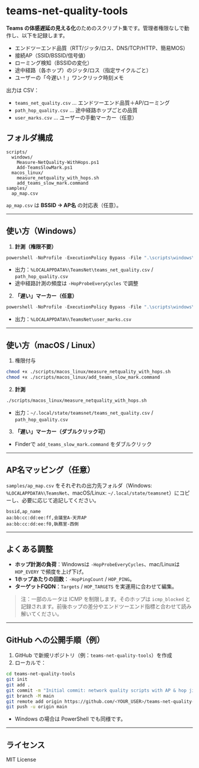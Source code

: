 # teams-net-quality-tools

**Teams の体感遅延の見える化**のためのスクリプト集です。管理者権限なしで動作し、以下を記録します。

- エンドツーエンド品質（RTT/ジッタ/ロス、DNS/TCP/HTTP、簡易MOS）
- 接続AP（SSID/BSSID/信号値）
- ローミング検知（BSSIDの変化）
- 途中経路（各ホップ）のジッタ/ロス（指定サイクルごと）
- ユーザーの「今遅い！」ワンクリック時刻メモ

出力は CSV：
- `teams_net_quality.csv` … エンドツーエンド品質＋AP/ローミング
- `path_hop_quality.csv` … 途中経路ホップごとの品質
- `user_marks.csv` … ユーザーの手動マーカー（任意）

## フォルダ構成

```
scripts/
  windows/
    Measure-NetQuality-WithHops.ps1
    Add-TeamsSlowMark.ps1
  macos_linux/
    measure_netquality_with_hops.sh
    add_teams_slow_mark.command
samples/
  ap_map.csv
```

`ap_map.csv` は **BSSID → AP名** の対応表（任意）。

---

## 使い方（Windows）

1) **計測（権限不要）**
```powershell
powershell -NoProfile -ExecutionPolicy Bypass -File ".\scripts\windows\Measure-NetQuality-WithHops.ps1" -IntervalSeconds 30 -HopProbeEveryCycles 10
```
- 出力：`%LOCALAPPDATA%\TeamsNet\teams_net_quality.csv` / `path_hop_quality.csv`
- 途中経路計測の頻度は `-HopProbeEveryCycles` で調整

2) **「遅い」マーカー（任意）**
```powershell
powershell -NoProfile -ExecutionPolicy Bypass -File ".\scripts\windows\Add-TeamsSlowMark.ps1"
```
- 出力：`%LOCALAPPDATA%\TeamsNet\user_marks.csv`

---

## 使い方（macOS / Linux）

1) 権限付与
```bash
chmod +x ./scripts/macos_linux/measure_netquality_with_hops.sh
chmod +x ./scripts/macos_linux/add_teams_slow_mark.command
```

2) **計測**
```bash
./scripts/macos_linux/measure_netquality_with_hops.sh
```
- 出力：`~/.local/state/teamsnet/teams_net_quality.csv` / `path_hop_quality.csv`

3) **「遅い」マーカー（ダブルクリック可）**
- Finderで `add_teams_slow_mark.command` をダブルクリック

---

## AP名マッピング（任意）

`samples/ap_map.csv` をそれぞれの出力先フォルダ（Windows: `%LOCALAPPDATA%\TeamsNet`、macOS/Linux: `~/.local/state/teamsnet`）にコピーし、必要に応じて追記してください。

```
bssid,ap_name
aa:bb:cc:dd:ee:ff,会議室A-天井AP
aa:bb:cc:dd:ee:f0,執務室-西側
```

---

## よくある調整

- **ホップ計測の負荷**：Windowsは `-HopProbeEveryCycles`、mac/Linuxは `HOP_EVERY` で頻度を上げ下げ。
- **1ホップあたりの回数**：`-HopPingCount` / `HOP_PING`。
- **ターゲットFQDN**：`Targets` / `HOP_TARGETS` を実運用に合わせて編集。

> 注：一部のルータは ICMP を制限します。そのホップは `icmp_blocked` と記録されます。前後ホップの差分やエンドツーエンド指標と合わせて読み解いてください。

---

## GitHub への公開手順（例）

1) GitHub で新規リポジトリ（例：`teams-net-quality-tools`）を作成  
2) ローカルで：
```bash
cd teams-net-quality-tools
git init
git add .
git commit -m "Initial commit: network quality scripts with AP & hop jitter"
git branch -M main
git remote add origin https://github.com/<YOUR_USER>/teams-net-quality-tools.git
git push -u origin main
```
- Windows の場合は PowerShell でも同様です。

---

## ライセンス

MIT License

